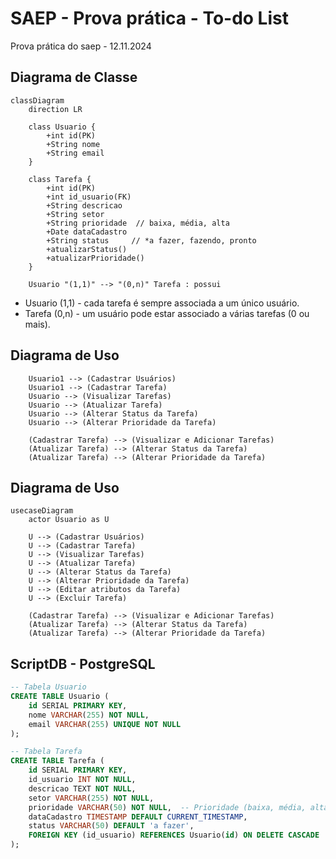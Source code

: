 # SAEP - Prova prática - To-do List
Prova prática do saep - 12.11.2024


## Diagrama de Classe
``` mermaid
classDiagram
    direction LR
    
    class Usuario {
        +int id(PK)
        +String nome
        +String email
    }

    class Tarefa {
        +int id(PK)
        +int id_usuario(FK)
        +String descricao
        +String setor
        +String prioridade  // baixa, média, alta
        +Date dataCadastro
        +String status     // *a fazer, fazendo, pronto
        +atualizarStatus()
        +atualizarPrioridade()
    }

    Usuario "(1,1)" --> "(0,n)" Tarefa : possui
```

- Usuario (1,1) - cada tarefa é sempre associada a um único usuário.
- Tarefa (0,n) - um usuário pode estar associado a várias tarefas (0 ou mais).

## Diagrama de Uso
```
    Usuario1 --> (Cadastrar Usuários)
    Usuario1 --> (Cadastrar Tarefa)
    Usuario --> (Visualizar Tarefas)
    Usuario --> (Atualizar Tarefa)
    Usuario --> (Alterar Status da Tarefa)
    Usuario --> (Alterar Prioridade da Tarefa)
    
    (Cadastrar Tarefa) --> (Visualizar e Adicionar Tarefas)
    (Atualizar Tarefa) --> (Alterar Status da Tarefa)
    (Atualizar Tarefa) --> (Alterar Prioridade da Tarefa)
```

## Diagrama de Uso
``` mermaid
usecaseDiagram
    actor Usuario as U

    U --> (Cadastrar Usuários)
    U --> (Cadastrar Tarefa)
    U --> (Visualizar Tarefas)
    U --> (Atualizar Tarefa)
    U --> (Alterar Status da Tarefa)
    U --> (Alterar Prioridade da Tarefa)
    U --> (Editar atributos da Tarefa)
    U --> (Excluir Tarefa)
    
    (Cadastrar Tarefa) --> (Visualizar e Adicionar Tarefas)
    (Atualizar Tarefa) --> (Alterar Status da Tarefa)
    (Atualizar Tarefa) --> (Alterar Prioridade da Tarefa)
```

## ScriptDB - PostgreSQL
``` sql
-- Tabela Usuario
CREATE TABLE Usuario (
    id SERIAL PRIMARY KEY,
    nome VARCHAR(255) NOT NULL, 
    email VARCHAR(255) UNIQUE NOT NULL
);

-- Tabela Tarefa
CREATE TABLE Tarefa (
    id SERIAL PRIMARY KEY,  
    id_usuario INT NOT NULL,
    descricao TEXT NOT NULL, 
    setor VARCHAR(255) NOT NULL,
    prioridade VARCHAR(50) NOT NULL,  -- Prioridade (baixa, média, alta)
    dataCadastro TIMESTAMP DEFAULT CURRENT_TIMESTAMP, 
    status VARCHAR(50) DEFAULT 'a fazer',
    FOREIGN KEY (id_usuario) REFERENCES Usuario(id) ON DELETE CASCADE  -- (FK)
);

```